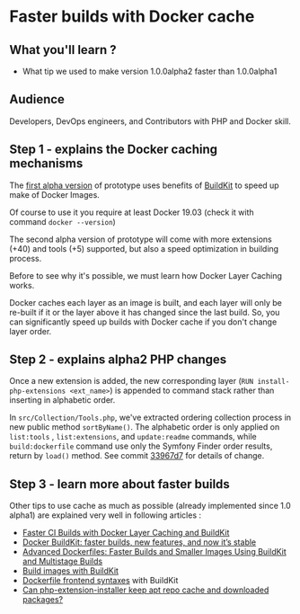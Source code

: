 # Faster builds with Docker cache

## What you'll learn ?

- What tip we used to make version 1.0.0alpha2 faster than 1.0.0alpha1

## Audience

Developers, DevOps engineers, and Contributors with PHP and Docker skill.

## Step 1 - explains the Docker caching mechanisms

The [first alpha version](https://github.com/llaville/docker-php-toolbox/releases/tag/1.0.0alpha1) of prototype
uses benefits of [BuildKit](https://docs.docker.com/develop/develop-images/build_enhancements/#to-enable-buildkit-builds)
to speed up make of Docker Images.

Of course to use it you require at least Docker 19.03 (check it with command `docker --version`)

The second alpha version of prototype will come with more extensions (+40) and tools (+5) supported,
but also a speed optimization in building process.

Before to see why it's possible, we must learn how Docker Layer Caching works.

Docker caches each layer as an image is built, and each layer will only be re-built
if it or the layer above it has changed since the last build.
So, you can significantly speed up builds with Docker cache if you don't change layer order.

## Step 2 - explains alpha2 PHP changes

Once a new extension is added, the new corresponding layer (`RUN install-php-extensions <ext_name>`) is appended to command stack
rather than inserting in alphabetic order.

In `src/Collection/Tools.php`, we've extracted ordering collection process in new public method `sortByName()`.
The alphabetic order is only applied on `list:tools` , `list:extensions`, and `update:readme` commands,
while `build:dockerfile` command use only the Symfony Finder order results, return by `load()` method.
See commit [33967d7](https://github.com/llaville/docker-php-toolbox/commit/33967d777f0cabe9ea4859f17528d07ca411f253) for details of change.

## Step 3 - learn more about faster builds

Other tips to use cache as much as possible (already implemented since 1.0 alpha1) are explained very well in following articles :

* [Faster CI Builds with Docker Layer Caching and BuildKit](https://testdriven.io/blog/faster-ci-builds-with-docker-cache/)
* [Docker BuildKit: faster builds, new features, and now it’s stable](https://pythonspeed.com/articles/docker-buildkit/)
* [Advanced Dockerfiles: Faster Builds and Smaller Images Using BuildKit and Multistage Builds](https://www.docker.com/blog/advanced-dockerfiles-faster-builds-and-smaller-images-using-buildkit-and-multistage-builds/)
* [Build images with BuildKit](https://docs.docker.com/develop/develop-images/build_enhancements/)
* [Dockerfile frontend syntaxes](https://github.com/moby/buildkit/blob/master/frontend/dockerfile/docs/syntax.md) with BuildKit
* [Can php-extension-installer keep apt repo cache and downloaded packages?](https://github.com/mlocati/docker-php-extension-installer/issues/418)
